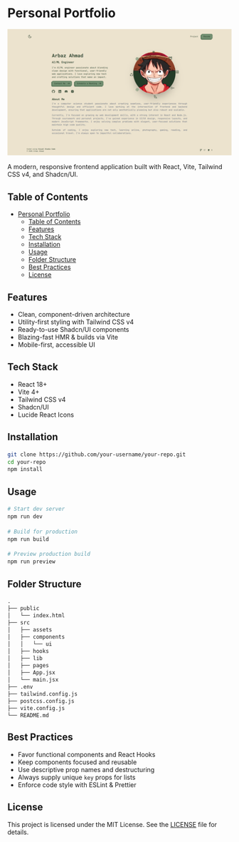 # Personal Portfolio

<p align="center">
  <img src="./public/demo.png" alt="Personal Portfolio Banner" />
</p>

A modern, responsive frontend application built with React, Vite, Tailwind CSS v4, and Shadcn/UI.

## Table of Contents

- [Personal Portfolio](#personal-portfolio)
  - [Table of Contents](#table-of-contents)
  - [Features](#features)
  - [Tech Stack](#tech-stack)
  - [Installation](#installation)
  - [Usage](#usage)
  - [Folder Structure](#folder-structure)
  - [Best Practices](#best-practices)
  - [License](#license)

## Features

- Clean, component-driven architecture
- Utility-first styling with Tailwind CSS v4
- Ready-to-use Shadcn/UI components
- Blazing-fast HMR & builds via Vite
- Mobile-first, accessible UI

## Tech Stack

- React 18+
- Vite 4+
- Tailwind CSS v4
- Shadcn/UI
- Lucide React Icons

## Installation

```bash
git clone https://github.com/your-username/your-repo.git
cd your-repo
npm install
```

## Usage

```bash
# Start dev server
npm run dev

# Build for production
npm run build

# Preview production build
npm run preview
```

## Folder Structure

```
.
├── public
│   └── index.html
├── src
│   ├── assets
│   ├── components
│   │   └── ui
│   ├── hooks
│   ├── lib
│   ├── pages
│   ├── App.jsx
│   └── main.jsx
├── .env
├── tailwind.config.js
├── postcss.config.js
├── vite.config.js
└── README.md
```

## Best Practices

- Favor functional components and React Hooks
- Keep components focused and reusable
- Use descriptive prop names and destructuring
- Always supply unique `key` props for lists
- Enforce code style with ESLint & Prettier

## License

This project is licensed under the MIT License. See the [LICENSE](../LICENSE) file for details.
